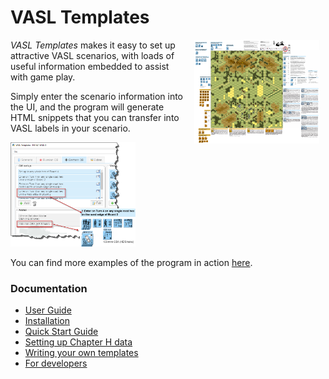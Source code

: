# VASL Templates

<a href="https://github.com/pacman-ghost/vasl-templates/raw/master/vasl_templates/webapp/static/help/images/hill-621.png" target="_blank">
<img src="https://github.com/pacman-ghost/vasl-templates/raw/master/vasl_templates/webapp/static/help/images/hill-621.small.png" width="200" align="right" hspace="10">
</a>

*VASL Templates* makes it easy to set up attractive VASL scenarios, with loads of useful information embedded to assist with game play.

Simply enter the scenario information into the UI, and the program will generate HTML snippets that you can transfer into VASL labels in your scenario.

<img src="https://github.com/pacman-ghost/vasl-templates/raw/master/vasl_templates/webapp/static/help/images/ob_setup.png" width="200">

You can find more examples of the program in action [here](https://github.com/pacman-ghost/vasl-templates/tree/master/examples/).

### Documentation

* [User Guide](https://vasl-templates.org/help?tab=userguide)
* [Installation](https://vasl-templates.org/help?tab=installation)
* [Quick Start Guide](https://vasl-templates.org/help?tab=quickstart)
* [Setting up Chapter H data](https://vasl-templates.org/help?tab=chapterh)
* [Writing your own templates](https://vasl-templates.org/help?tab=templatepacks)
* [For developers](https://vasl-templates.org/help?tab=fordevelopers)
